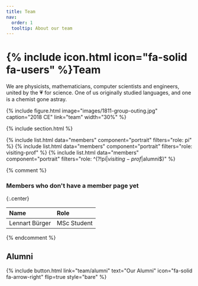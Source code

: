 ```yaml
---
title: Team
nav:
  order: 1
  tooltip: About our team
---
```


# {% include icon.html icon="fa-solid fa-users" %}Team

We are physicists, mathematicians, computer scientists and engineers, united by the 💗 for science. One of us originally studied languages, and one is a chemist gone astray. 

{%
  include figure.html
  image="images/1811-group-outing.jpg"
  caption="2018 CE"
  link="team"
  width="30%"
%}

{% include section.html %}

{% include list.html data="members" component="portrait" filters="role: pi" %}
{% include list.html data="members" component="portrait" filters="role: visiting-prof" %}
{% include list.html data="members" component="portrait" filters="role: ^(?!pi$|visiting-prof$|alumni$)" %}

{% comment %}

### Members who don't have a member page yet
{:.center}

| Name  | Role  |
| :---- | :---- |
| Lennart Bürger | MSc Student |

{% endcomment %}

## Alumni

{%
  include button.html
  link="team/alumni"
  text="Our Alumni"
  icon="fa-solid fa-arrow-right"
  flip=true
  style="bare"
%}
